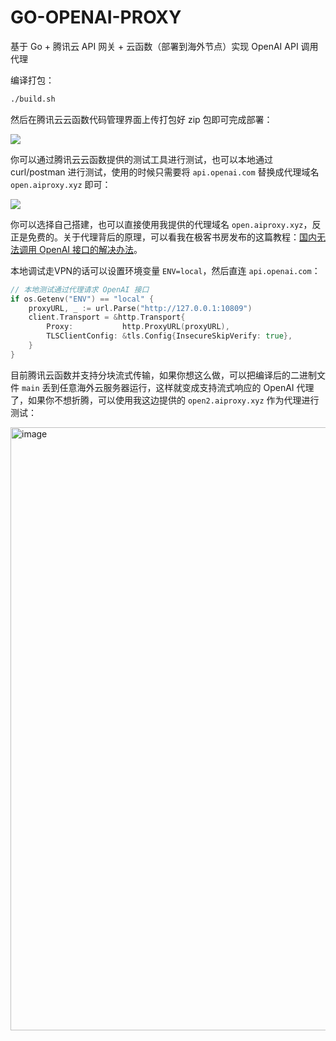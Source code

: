 # GO-OPENAI-PROXY

基于 Go + 腾讯云 API 网关 + 云函数（部署到海外节点）实现 OpenAI API 调用代理

编译打包：

```bash
./build.sh
```

然后在腾讯云云函数代码管理界面上传打包好 zip 包即可完成部署：

![](https://image.gstatics.cn/2023/03/06/image-20230306171340547.png)

你可以通过腾讯云云函数提供的测试工具进行测试，也可以本地通过 curl/postman 进行测试，使用的时候只需要将 `api.openai.com` 替换成代理域名 `open.aiproxy.xyz` 即可：
 
![](https://geekr.gstatics.cn/wp-content/uploads/2023/03/image-38.png)

你可以选择自己搭建，也可以直接使用我提供的代理域名 `open.aiproxy.xyz`，反正是免费的。关于代理背后的原理，可以看我在极客书房发布的这篇教程：[国内无法调用 OpenAI 接口的解决办法](https://geekr.dev/posts/chatgpt-website-by-laravel-10#toc-5)。

本地调试走VPN的话可以设置环境变量 `ENV=local`，然后直连 `api.openai.com`：

```go
// 本地测试通过代理请求 OpenAI 接口
if os.Getenv("ENV") == "local" {
    proxyURL, _ := url.Parse("http://127.0.0.1:10809")
    client.Transport = &http.Transport{
        Proxy:           http.ProxyURL(proxyURL),
        TLSClientConfig: &tls.Config{InsecureSkipVerify: true},
    }
}
```

目前腾讯云函数并支持分块流式传输，如果你想这么做，可以把编译后的二进制文件 `main` 丢到任意海外云服务器运行，这样就变成支持流式响应的 OpenAI 代理了，如果你不想折腾，可以使用我这边提供的 `open2.aiproxy.xyz` 作为代理进行测试：

<img width="965" alt="image" src="https://user-images.githubusercontent.com/114386672/225609817-ca5c106b-22d4-4ae9-b3df-ca2c46d56843.png">
